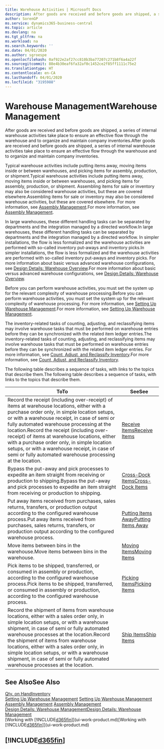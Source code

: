 ```yaml
---
title: Warehouse Activities | Microsoft Docs
description: After goods are received and before goods are shipped, a series of internal warehouse activities take place to ensure an effective flow through the warehouse and to organize and maintain company inventories.
author: SorenGP
ms.service: dynamics365-business-central
ms.topic: article
ms.devlang: na
ms.tgt_pltfrm: na
ms.workload: na
ms.search.keywords: ''
ms.date: 04/01/2020
ms.author: sgroespe
ms.openlocfilehash: 0af922e2af27cc810b3ba77207c271b8f6a4a22f
ms.sourcegitcommit: 88e4b30eaf6fa32af0c1452ce2f85ff1111c75e2
ms.translationtype: HT
ms.contentlocale: en-CA
ms.lasthandoff: 04/01/2020
ms.locfileid: "3195988"
---
```

# <a name="warehouse-management"></a><span data-ttu-id="335de-103">Warehouse Management</span><span class="sxs-lookup"><span data-stu-id="335de-103">Warehouse Management</span></span>
<span data-ttu-id="335de-104">After goods are received and before goods are shipped, a series of internal warehouse activities take place to ensure an effective flow through the warehouse and to organize and maintain company inventories.</span><span class="sxs-lookup"><span data-stu-id="335de-104">After goods are received and before goods are shipped, a series of internal warehouse activities take place to ensure an effective flow through the warehouse and to organize and maintain company inventories.</span></span>

<span data-ttu-id="335de-105">Typical warehouse activities include putting items away, moving items inside or between warehouses, and picking items for assembly, production, or shipment.</span><span class="sxs-lookup"><span data-stu-id="335de-105">Typical warehouse activities include putting items away, moving items inside or between warehouses, and picking items for assembly, production, or shipment.</span></span> <span data-ttu-id="335de-106">Assembling items for sale or inventory may also be considered warehouse activities, but these are covered elsewhere.</span><span class="sxs-lookup"><span data-stu-id="335de-106">Assembling items for sale or inventory may also be considered warehouse activities, but these are covered elsewhere.</span></span> <span data-ttu-id="335de-107">For more information, see [Assembly Management](assembly-assemble-items.md).</span><span class="sxs-lookup"><span data-stu-id="335de-107">For more information, see [Assembly Management](assembly-assemble-items.md).</span></span>  

<span data-ttu-id="335de-108">In large warehouses, these different handling tasks can be separated by departments and the integration managed by a directed workflow.</span><span class="sxs-lookup"><span data-stu-id="335de-108">In large warehouses, these different handling tasks can be separated by departments and the integration managed by a directed workflow.</span></span> <span data-ttu-id="335de-109">In simpler installations, the flow is less formalized and the warehouse activities are performed with so-called inventory put-aways and inventory picks.</span><span class="sxs-lookup"><span data-stu-id="335de-109">In simpler installations, the flow is less formalized and the warehouse activities are performed with so-called inventory put-aways and inventory picks.</span></span> <span data-ttu-id="335de-110">For more information about basic versus advanced warehouse configurations, see [Design Details: Warehouse Overview](design-details-warehouse-overview.md).</span><span class="sxs-lookup"><span data-stu-id="335de-110">For more information about basic versus advanced warehouse configurations, see [Design Details: Warehouse Overview](design-details-warehouse-overview.md).</span></span>

<span data-ttu-id="335de-111">Before you can perform warehouse activities, you must set the system up for the relevant complexity of warehouse processing.</span><span class="sxs-lookup"><span data-stu-id="335de-111">Before you can perform warehouse activities, you must set the system up for the relevant complexity of warehouse processing.</span></span> <span data-ttu-id="335de-112">For more information, see [Setting Up Warehouse Management](warehouse-setup-warehouse.md).</span><span class="sxs-lookup"><span data-stu-id="335de-112">For more information, see [Setting Up Warehouse Management](warehouse-setup-warehouse.md).</span></span>

<span data-ttu-id="335de-113">The inventory-related tasks of counting, adjusting, and reclassifying items may involve warehouse tasks that must be performed on warehouse entries before they can be synchronized with the related item ledger entries.</span><span class="sxs-lookup"><span data-stu-id="335de-113">The inventory-related tasks of counting, adjusting, and reclassifying items may involve warehouse tasks that must be performed on warehouse entries before they can be synchronized with the related item ledger entries.</span></span> <span data-ttu-id="335de-114">For more information, see [Count, Adjust, and Reclassify Inventory](inventory-how-count-adjust-reclassify.md).</span><span class="sxs-lookup"><span data-stu-id="335de-114">For more information, see [Count, Adjust, and Reclassify Inventory](inventory-how-count-adjust-reclassify.md).</span></span>

 <span data-ttu-id="335de-115">The following table describes a sequence of tasks, with links to the topics that describe them.</span><span class="sxs-lookup"><span data-stu-id="335de-115">The following table describes a sequence of tasks, with links to the topics that describe them.</span></span>   

|<span data-ttu-id="335de-116">**To**</span><span class="sxs-lookup"><span data-stu-id="335de-116">**To**</span></span>|<span data-ttu-id="335de-117">**See**</span><span class="sxs-lookup"><span data-stu-id="335de-117">**See**</span></span>|  
|------------|-------------|  
|<span data-ttu-id="335de-118">Record the receipt (including over-receipt) of items at warehouse locations, either with a purchase order only, in simple location setups, or with a warehouse receipt, in case of semi or fully automated warehouse processing at the location.</span><span class="sxs-lookup"><span data-stu-id="335de-118">Record the receipt (including over-receipt) of items at warehouse locations, either with a purchase order only, in simple location setups, or with a warehouse receipt, in case of semi or fully automated warehouse processing at the location.</span></span>|[<span data-ttu-id="335de-119">Receive Items</span><span class="sxs-lookup"><span data-stu-id="335de-119">Receive Items</span></span>](warehouse-how-receive-items.md)|
|<span data-ttu-id="335de-120">Bypass the put-away and pick processes to expedite an item straight from receiving or production to shipping.</span><span class="sxs-lookup"><span data-stu-id="335de-120">Bypass the put-away and pick processes to expedite an item straight from receiving or production to shipping.</span></span>|[<span data-ttu-id="335de-121">Cross-Dock Items</span><span class="sxs-lookup"><span data-stu-id="335de-121">Cross-Dock Items</span></span>](warehouse-how-to-cross-dock-items.md)|    
|<span data-ttu-id="335de-122">Put away items received from purchases, sales returns, transfers, or production output according to the configured warehouse process.</span><span class="sxs-lookup"><span data-stu-id="335de-122">Put away items received from purchases, sales returns, transfers, or production output according to the configured warehouse process.</span></span>|[<span data-ttu-id="335de-123">Putting Items Away</span><span class="sxs-lookup"><span data-stu-id="335de-123">Putting Items Away</span></span>](warehouse-put-away-items.md)|
|<span data-ttu-id="335de-124">Move items between bins in the warehouse.</span><span class="sxs-lookup"><span data-stu-id="335de-124">Move items between bins in the warehouse.</span></span>|[<span data-ttu-id="335de-125">Moving Items</span><span class="sxs-lookup"><span data-stu-id="335de-125">Moving Items</span></span>](warehouse-move-items.md)|
|<span data-ttu-id="335de-126">Pick items to be shipped, transferred, or consumed in assembly or production, according to the configured warehouse process.</span><span class="sxs-lookup"><span data-stu-id="335de-126">Pick items to be shipped, transferred, or consumed in assembly or production, according to the configured warehouse process.</span></span>|[<span data-ttu-id="335de-127">Picking Items</span><span class="sxs-lookup"><span data-stu-id="335de-127">Picking Items</span></span>](warehouse-pick-items.md)|
|<span data-ttu-id="335de-128">Record the shipment of items from warehouse locations, either with a sales order only, in simple location setups, or with a warehouse shipment, in case of semi or fully automated warehouse processes at the location.</span><span class="sxs-lookup"><span data-stu-id="335de-128">Record the shipment of items from warehouse locations, either with a sales order only, in simple location setups, or with a warehouse shipment, in case of semi or fully automated warehouse processes at the location.</span></span>|[<span data-ttu-id="335de-129">Ship Items</span><span class="sxs-lookup"><span data-stu-id="335de-129">Ship Items</span></span>](warehouse-how-ship-items.md)|  

## <a name="see-also"></a><span data-ttu-id="335de-130">See Also</span><span class="sxs-lookup"><span data-stu-id="335de-130">See Also</span></span>  
[<span data-ttu-id="335de-131">Qty. on Hand</span><span class="sxs-lookup"><span data-stu-id="335de-131">Inventory</span></span>](inventory-manage-inventory.md)  
<span data-ttu-id="335de-132">[Setting Up Warehouse Management](warehouse-setup-warehouse.md)   </span><span class="sxs-lookup"><span data-stu-id="335de-132">[Setting Up Warehouse Management](warehouse-setup-warehouse.md)   </span></span>  
<span data-ttu-id="335de-133">[Assembly Management](assembly-assemble-items.md)  </span><span class="sxs-lookup"><span data-stu-id="335de-133">[Assembly Management](assembly-assemble-items.md)  </span></span>  
[<span data-ttu-id="335de-134">Design Details: Warehouse Management</span><span class="sxs-lookup"><span data-stu-id="335de-134">Design Details: Warehouse Management</span></span>](design-details-warehouse-management.md)  
<span data-ttu-id="335de-135">[Working with [!INCLUDE[d365fin](includes/d365fin_md.md)]](ui-work-product.md)</span><span class="sxs-lookup"><span data-stu-id="335de-135">[Working with [!INCLUDE[d365fin](includes/d365fin_md.md)]](ui-work-product.md)</span></span>  

## [!INCLUDE[d365fin](includes/free_trial_md.md)]  
